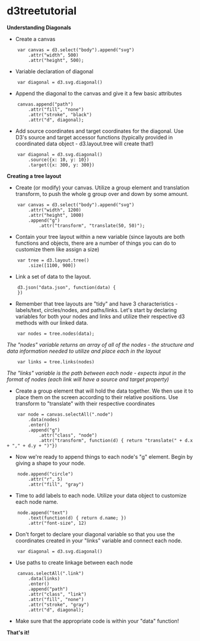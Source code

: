 # d3treetutorial


**Understanding Diagonals**

- Create a canvas 
```
	var canvas = d3.select("body").append("svg")
		.attr("width", 500)
		.attr("height", 500);
```
- Variable declaration of diagonal
```
	var diagonal = d3.svg.diagonal()
```
- Append the diagonal to the canvas and give it a few basic attributes
```
	canvas.append("path")
		.attr("fill", "none")
		.attr("stroke", "black")
		.attr("d", diagonal); 
```
- Add source coordinates and target coordinates for the diagonal. Use D3's source and target accessor functions (typically provided in coordinated data object - d3.layout.tree will create that!)
```
	var diagonal = d3.svg.diagonal()
		.source({x: 10, y: 10})
		.target({x: 300, y: 300})
```

**Creating a tree layout**

- Create (or modify) your canvas. Utilize a group element and translation transform, to push the whole g group over and down by some amount.
```
	var canvas = d3.select("body").append("svg")
		.attr("width", 1200)
		.attr("height", 1000)
		.append("g")
			.attr("transform", "translate(50, 50)");
```
- Contain your tree layout within a new variable (since layouts are both functions and objects, there are a number of things you can do to customize them like assign a size)
```
	var tree = d3.layout.tree()
		.size([1100, 900])
```
- Link a set of data to the layout. 
```
	d3.json("data.json", function(data) {
	})
```
- Remember that tree layouts are "tidy" and have 3 characteristics - labels/text, circles/nodes, and paths/links. Let's start by declaring variables for both your nodes and links and utilize their respective d3 methods with our linked data. 
```
	var nodes = tree.nodes(data); 
```
*The "nodes" variable returns an array of all of the nodes - the structure and data information needed to utilize and place each in the layout*

```
	var links = tree.links(nodes) 
```
*The "links" variable is the path between each node - expects input in the format of nodes (each link will have a source and target property)*

- Create a group element that will hold the data together. We then use it to place them on the screen according to their relative positions. Use transform to "translate" with their respective coordinates
```
	var node = canvas.selectAll(".node")
		.data(nodes)
		.enter() 
		.append("g")
			.attr("class", "node")
			.attr("transform", function(d) { return "translate(" + d.x + "," + d.y + ")"})
```
- Now we're ready to append things to each node's "g" element. Begin by giving a shape to your node.
```
	node.append("circle")
		.attr("r", 5)
		.attr("fill", "gray")
```
- Time to add labels to each node. Utilize your data object to customize each node name.
```
	node.append("text")
		.text(function(d) { return d.name; })
		.attr("font-size", 12)
```
- Don't forget to declare your diagonal variable so that you use the coordinates created in your "links" variable and connect each node.
```
	var diagonal = d3.svg.diagonal()
```
- Use paths to create linkage between each node
```
	canvas.selectAll(".link")
		.data(links)
		.enter()
		.append("path")
		.attr("class", "link")
		.attr("fill", "none")
		.attr("stroke", "gray")
		.attr("d", diagonal);
```
- Make sure that the appropriate code is within your "data" function!

**That's it!**